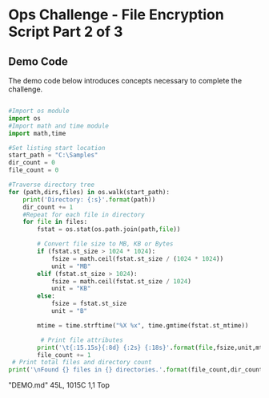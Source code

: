 # Ops Challenge - File Encryption Script Part 2 of 3

## Demo Code

The demo code below introduces concepts necessary to complete the challenge.

```python

#Import os module
import os
#Import math and time module
import math,time

#Set listing start location
start_path = "C:\Samples"
dir_count = 0
file_count = 0

#Traverse directory tree
for (path,dirs,files) in os.walk(start_path):
    print('Directory: {:s}'.format(path))
    dir_count += 1
    #Repeat for each file in directory
    for file in files:
        fstat = os.stat(os.path.join(path,file))

        # Convert file size to MB, KB or Bytes
        if (fstat.st_size > 1024 * 1024):
            fsize = math.ceil(fstat.st_size / (1024 * 1024))
            unit = "MB"
        elif (fstat.st_size > 1024):
            fsize = math.ceil(fstat.st_size / 1024)
            unit = "KB"
        else:
            fsize = fstat.st_size
            unit = "B"

        mtime = time.strftime("%X %x", time.gmtime(fstat.st_mtime))

         # Print file attributes
        print('\t{:15.15s}{:8d} {:2s} {:18s}'.format(file,fsize,unit,mtime))
        file_count += 1
 # Print total files and directory count
print('\nFound {} files in {} directories.'.format(file_count,dir_count))    

```
"DEMO.md" 45L, 1015C                                                                                                                                                 1,1           Top


